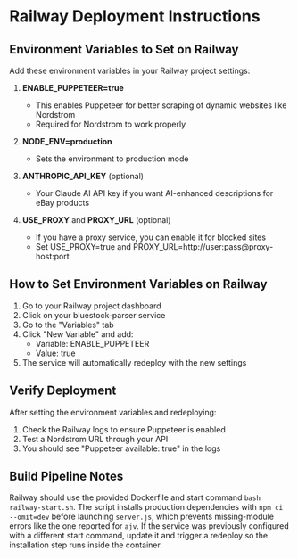 # Railway Deployment Instructions

## Environment Variables to Set on Railway

Add these environment variables in your Railway project settings:

1. **ENABLE_PUPPETEER=true**
   - This enables Puppeteer for better scraping of dynamic websites like Nordstrom
   - Required for Nordstrom to work properly

2. **NODE_ENV=production**
   - Sets the environment to production mode

3. **ANTHROPIC_API_KEY** (optional)
   - Your Claude AI API key if you want AI-enhanced descriptions for eBay products

4. **USE_PROXY** and **PROXY_URL** (optional)
   - If you have a proxy service, you can enable it for blocked sites
   - Set USE_PROXY=true and PROXY_URL=http://user:pass@proxy-host:port

## How to Set Environment Variables on Railway

1. Go to your Railway project dashboard
2. Click on your bluestock-parser service
3. Go to the "Variables" tab
4. Click "New Variable" and add:
   - Variable: ENABLE_PUPPETEER
   - Value: true
5. The service will automatically redeploy with the new settings

## Verify Deployment

After setting the environment variables and redeploying:

1. Check the Railway logs to ensure Puppeteer is enabled
2. Test a Nordstrom URL through your API
3. You should see "Puppeteer available: true" in the logs

## Build Pipeline Notes

Railway should use the provided Dockerfile and start command `bash railway-start.sh`. The script installs production dependencies with `npm ci --omit=dev` before launching `server.js`, which prevents missing-module errors like the one reported for `ajv`. If the service was previously configured with a different start command, update it and trigger a redeploy so the installation step runs inside the container.
